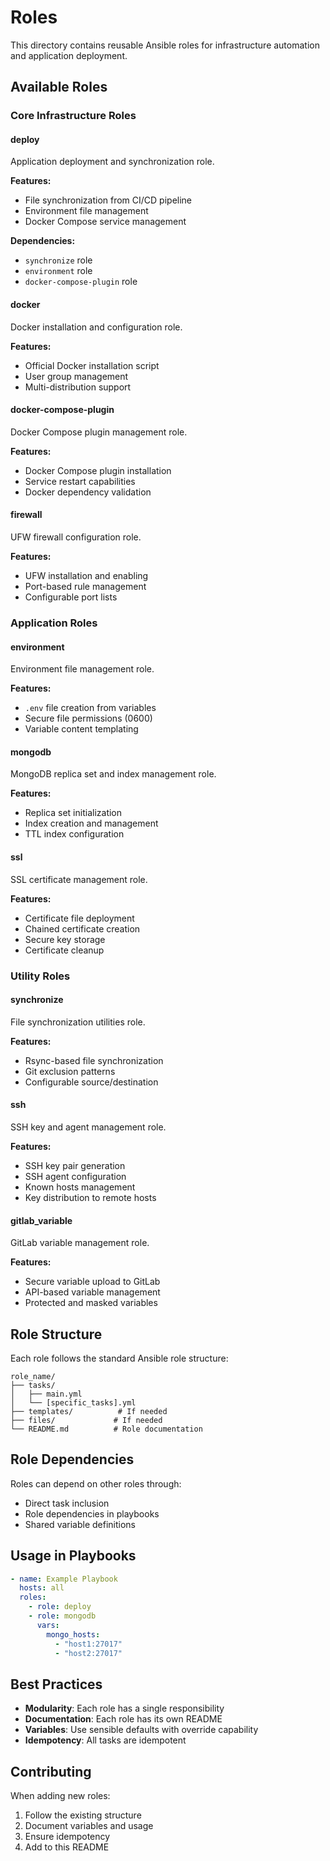 # Roles

This directory contains reusable Ansible roles for infrastructure automation and application deployment.

## Available Roles

### Core Infrastructure Roles

#### deploy
Application deployment and synchronization role.

**Features:**
- File synchronization from CI/CD pipeline
- Environment file management
- Docker Compose service management

**Dependencies:**
- `synchronize` role
- `environment` role
- `docker-compose-plugin` role

#### docker
Docker installation and configuration role.

**Features:**
- Official Docker installation script
- User group management
- Multi-distribution support

#### docker-compose-plugin
Docker Compose plugin management role.

**Features:**
- Docker Compose plugin installation
- Service restart capabilities
- Docker dependency validation

#### firewall
UFW firewall configuration role.

**Features:**
- UFW installation and enabling
- Port-based rule management
- Configurable port lists

### Application Roles

#### environment
Environment file management role.

**Features:**
- `.env` file creation from variables
- Secure file permissions (0600)
- Variable content templating

#### mongodb
MongoDB replica set and index management role.

**Features:**
- Replica set initialization
- Index creation and management
- TTL index configuration

#### ssl
SSL certificate management role.

**Features:**
- Certificate file deployment
- Chained certificate creation
- Secure key storage
- Certificate cleanup

### Utility Roles

#### synchronize
File synchronization utilities role.

**Features:**
- Rsync-based file synchronization
- Git exclusion patterns
- Configurable source/destination

#### ssh
SSH key and agent management role.

**Features:**
- SSH key pair generation
- SSH agent configuration
- Known hosts management
- Key distribution to remote hosts

#### gitlab_variable
GitLab variable management role.

**Features:**
- Secure variable upload to GitLab
- API-based variable management
- Protected and masked variables

## Role Structure

Each role follows the standard Ansible role structure:

```
role_name/
├── tasks/
│   ├── main.yml
│   └── [specific_tasks].yml
├── templates/          # If needed
├── files/             # If needed
└── README.md          # Role documentation
```

## Role Dependencies

Roles can depend on other roles through:
- Direct task inclusion
- Role dependencies in playbooks
- Shared variable definitions

## Usage in Playbooks

```yaml
- name: Example Playbook
  hosts: all
  roles:
    - role: deploy
    - role: mongodb
      vars:
        mongo_hosts:
          - "host1:27017"
          - "host2:27017"
```

## Best Practices

- **Modularity**: Each role has a single responsibility
- **Documentation**: Each role has its own README
- **Variables**: Use sensible defaults with override capability
- **Idempotency**: All tasks are idempotent

## Contributing

When adding new roles:

1. Follow the existing structure
2. Document variables and usage
3. Ensure idempotency
4. Add to this README 